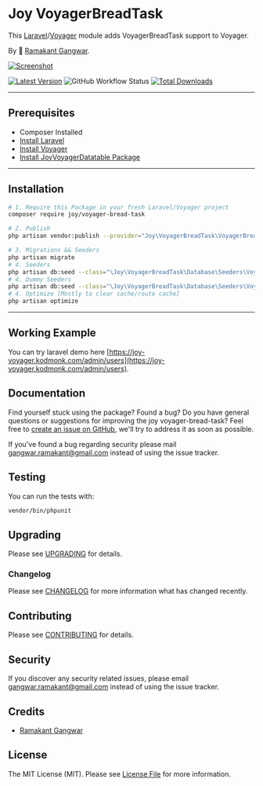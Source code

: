 # Joy VoyagerBreadTask

This [Laravel](https://laravel.com/)/[Voyager](https://voyager.devdojo.com/) module adds VoyagerBreadTask support to Voyager.

By 🐼 [Ramakant Gangwar](https://github.com/rxcod9).

[![Screenshot](https://raw.githubusercontent.com/rxcod9/joy-voyager-bread-task/main/cover.jpg)](https://joy-voyager.kodmonk.com/)

[![Latest Version](https://img.shields.io/github/v/release/rxcod9/joy-voyager-bread-task?style=flat-square)](https://github.com/rxcod9/joy-voyager-bread-task/releases)
![GitHub Workflow Status](https://img.shields.io/github/actions/workflow/status/rxcod9/joy-voyager-bread-task/run-tests.yml?branch=main&label=tests)
[![Total Downloads](https://img.shields.io/packagist/dt/joy/voyager-bread-task.svg?style=flat-square)](https://packagist.org/packages/joy/voyager-bread-task)

---

## Prerequisites

*   Composer Installed
*   [Install Laravel](https://laravel.com/docs/installation)
*   [Install Voyager](https://github.com/the-control-group/voyager)
*   [Install JoyVoyagerDatatable Package](https://github.com/rxcod9/joy-voyager-datatable)

---

## Installation

```bash
# 1. Require this Package in your fresh Laravel/Voyager project
composer require joy/voyager-bread-task

# 2. Publish
php artisan vendor:publish --provider="Joy\VoyagerBreadTask\VoyagerBreadTaskServiceProvider" --force

# 3. Migrations && Seeders
php artisan migrate
# 4. Seeders
php artisan db:seed --class="\Joy\VoyagerBreadTask\Database\Seeders\VoyagerDatabaseSeeder" --force
# 4. Dummy Seeders
php artisan db:seed --class="\Joy\VoyagerBreadTask\Database\Seeders\VoyagerDummyDatabaseSeeder" --force
# 4. Optimize [Mostly to clear cache/route cache]
php artisan optimize
```

---


## Working Example

You can try laravel demo here [https://joy-voyager.kodmonk.com/admin/users](https://joy-voyager.kodmonk.com/admin/users).

## Documentation

Find yourself stuck using the package? Found a bug? Do you have general questions or suggestions for improving the joy voyager-bread-task? Feel free to [create an issue on GitHub](https://github.com/rxcod9/joy-voyager-bread-task/issues), we'll try to address it as soon as possible.

If you've found a bug regarding security please mail [gangwar.ramakant@gmail.com](mailto:gangwar.ramakant@gmail.com) instead of using the issue tracker.

## Testing

You can run the tests with:

```bash
vendor/bin/phpunit
```

## Upgrading

Please see [UPGRADING](UPGRADING.md) for details.

### Changelog

Please see [CHANGELOG](CHANGELOG.md) for more information what has changed recently.

## Contributing

Please see [CONTRIBUTING](CONTRIBUTING.md) for details.

## Security

If you discover any security related issues, please email [gangwar.ramakant@gmail.com](mailto:gangwar.ramakant@gmail.com) instead of using the issue tracker.

## Credits

- [Ramakant Gangwar](https://github.com/rxcod9)

## License

The MIT License (MIT). Please see [License File](LICENSE.md) for more information.
